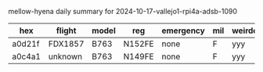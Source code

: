 mellow-hyena daily summary for 2024-10-17-vallejo1-rpi4a-adsb-1090

|hex|flight|model|reg|emergency|mil|weirdo|
|--|--|--|--|--|--|--|
|a0d21f|FDX1857|B763|N152FE|none|F|yyy|
|a0c4a1|unknown|B763|N149FE|none|F|yyy|
